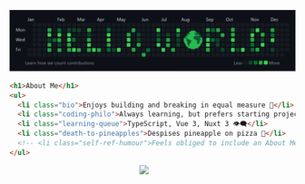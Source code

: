 <!-- Custom "Hello, World!" Banner (Canva) -->
![Hello, World! Banner](hello-world-banner-v2.png)

```html
<h1>About Me</h1>
<ul>
  <li class="bio">Enjoys building and breaking in equal measure 🦠</li>
  <li class="coding-philo">Always learning, but prefers starting projects 🧠</li>
  <li class="learning-queue">TypeScript, Vue 3, Nuxt 3 👁️‍🗨️</li>
  <li class="death-to-pineapples">Despises pineapple on pizza 🌲</li>
  <!-- <li class="self-ref-humour">Feels obliged to include an About Me 👍🏾</li> -->
</ul>
```

<!-- Credits to GitHub user `tandpfun` for icons (https://github.com/tandpfun/skill-icons) -->
<div align="center">
  <a href="https://skillicons.dev">
    <img
      style="margin-right: 30px" 
      src="https://skillicons.dev/icons?i=html,css,sass,js,ts,vue,nuxt,nodejs,express,mongodb,cpp,qt&theme=light" 
    />
  </a>
</div>

<!-- Credits to Devicon for icons (https://devicon.dev/) -->
<link rel="stylesheet" href="https://cdn.jsdelivr.net/gh/devicons/devicon@v2.15.1/devicon.min.css">
